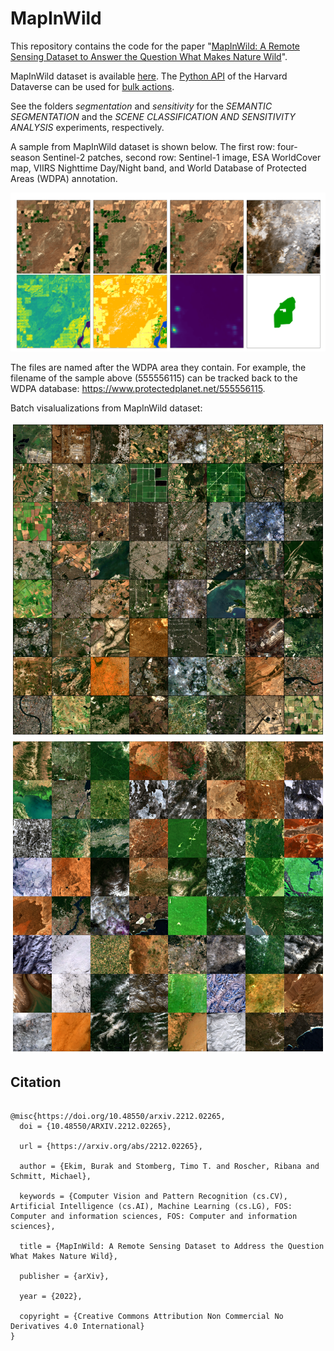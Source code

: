 # MapInWild
This repository contains the code for the paper "[MapInWild: A Remote Sensing Dataset to Answer the Question What Makes Nature Wild](https://arxiv.org/abs/2212.02265)". 

MapInWild dataset is available [here](https://dataverse.harvard.edu/dataverse/mapinwild). The [Python API](https://pydataverse.readthedocs.io/en/latest/user/basic-usage.html#download-and-save-a-dataset-to-disk) of the Harvard Dataverse can be used for [bulk actions](https://guides.dataverse.org/en/5.10.1/api/dataaccess.html). 

See the folders _segmentation_ and _sensitivity_ for the _SEMANTIC SEGMENTATION_ and the _SCENE CLASSIFICATION AND SENSITIVITY ANALYSIS_ experiments, respectively. 


A sample from MapInWild dataset is shown below. The first row: four-season Sentinel-2 patches, second row: Sentinel-1 image, ESA WorldCover map, VIIRS Nighttime Day/Night band, and World Database of Protected Areas (WDPA) annotation.

![alt text](readme_aux/555556115_.png)

The files are named after the WDPA area they contain. For example, the filename of the sample above (555556115) can be tracked back to the WDPA database: https://www.protectedplanet.net/555556115.

Batch visalualizations from MapInWild dataset:

![alt text](readme_aux/batch_grid_1.png)
![alt text](readme_aux/batch_grid_2.png)



Citation
---------------------
```

@misc{https://doi.org/10.48550/arxiv.2212.02265,
  doi = {10.48550/ARXIV.2212.02265},
  
  url = {https://arxiv.org/abs/2212.02265},
  
  author = {Ekim, Burak and Stomberg, Timo T. and Roscher, Ribana and Schmitt, Michael},
  
  keywords = {Computer Vision and Pattern Recognition (cs.CV), Artificial Intelligence (cs.AI), Machine Learning (cs.LG), FOS: Computer and information sciences, FOS: Computer and information sciences},
  
  title = {MapInWild: A Remote Sensing Dataset to Address the Question What Makes Nature Wild},
  
  publisher = {arXiv},
  
  year = {2022},
  
  copyright = {Creative Commons Attribution Non Commercial No Derivatives 4.0 International}
}
```
